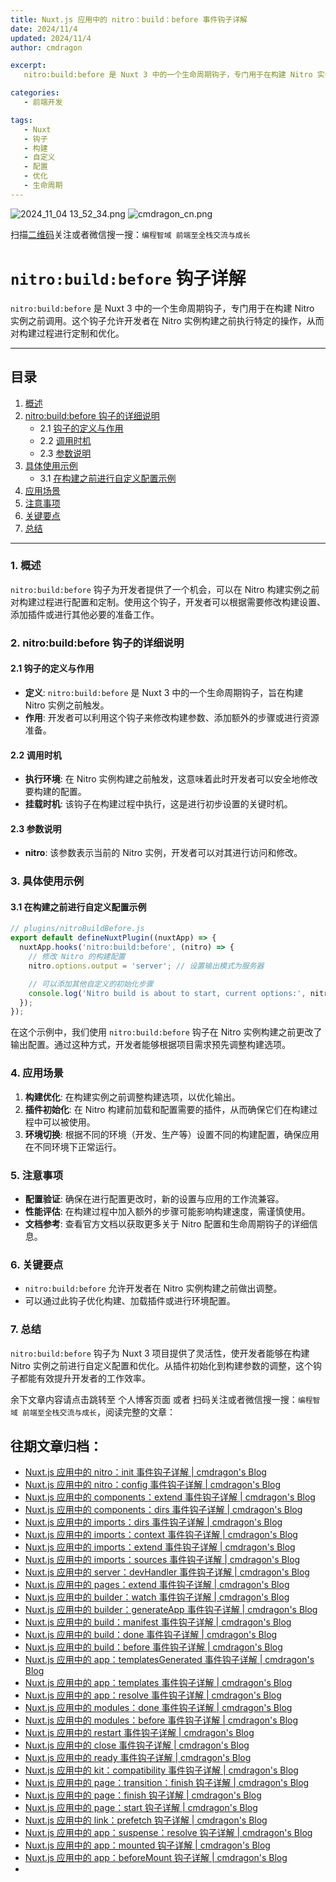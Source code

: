 ```yaml
---
title: Nuxt.js 应用中的 nitro：build：before 事件钩子详解
date: 2024/11/4
updated: 2024/11/4
author: cmdragon

excerpt:
   nitro:build:before 是 Nuxt 3 中的一个生命周期钩子，专门用于在构建 Nitro 实例之前调用。这个钩子允许开发者在 Nitro 实例构建之前执行特定的操作，从而对构建过程进行定制和优化。

categories:
   - 前端开发

tags:
   - Nuxt
   - 钩子
   - 构建
   - 自定义
   - 配置
   - 优化
   - 生命周期
---
```


<img src="https://static.amd794.com/blog/images/2024_11_04 13_52_34.png@blog" title="2024_11_04 13_52_34.png" alt="2024_11_04 13_52_34.png"/>

<img src="https://static.amd794.com/blog/images/cmdragon_cn.png" title="cmdragon_cn.png" alt="cmdragon_cn.png"/>


扫描[二维码](https://static.amd794.com/blog/images/cmdragon_cn.png)关注或者微信搜一搜：`编程智域 前端至全栈交流与成长`

# `nitro:build:before` 钩子详解

`nitro:build:before` 是 Nuxt 3 中的一个生命周期钩子，专门用于在构建 Nitro 实例之前调用。这个钩子允许开发者在 Nitro 实例构建之前执行特定的操作，从而对构建过程进行定制和优化。

---

## 目录

1. [概述](#1-概述)
2. [nitro:build:before 钩子的详细说明](#2-nitrobuildbefore-钩子的详细说明)
   - 2.1 [钩子的定义与作用](#21-钩子的定义与作用)
   - 2.2 [调用时机](#22-调用时机)
   - 2.3 [参数说明](#23-参数说明)
3. [具体使用示例](#3-具体使用示例)
   - 3.1 [在构建之前进行自定义配置示例](#31-在构建之前进行自定义配置示例)
4. [应用场景](#4-应用场景)
5. [注意事项](#5-注意事项)
6. [关键要点](#6-关键要点)
7. [总结](#7-总结)

---

### 1. 概述

`nitro:build:before` 钩子为开发者提供了一个机会，可以在 Nitro 构建实例之前对构建过程进行配置和定制。使用这个钩子，开发者可以根据需要修改构建设置、添加插件或进行其他必要的准备工作。

### 2. nitro:build:before 钩子的详细说明

#### 2.1 钩子的定义与作用

- **定义**: `nitro:build:before` 是 Nuxt 3 中的一个生命周期钩子，旨在构建 Nitro 实例之前触发。
- **作用**: 开发者可以利用这个钩子来修改构建参数、添加额外的步骤或进行资源准备。

#### 2.2 调用时机

- **执行环境**: 在 Nitro 实例构建之前触发，这意味着此时开发者可以安全地修改要构建的配置。
- **挂载时机**: 该钩子在构建过程中执行，这是进行初步设置的关键时机。

#### 2.3 参数说明

- **nitro**: 该参数表示当前的 Nitro 实例，开发者可以对其进行访问和修改。

### 3. 具体使用示例

#### 3.1 在构建之前进行自定义配置示例

```javascript
// plugins/nitroBuildBefore.js
export default defineNuxtPlugin((nuxtApp) => {
  nuxtApp.hooks('nitro:build:before', (nitro) => {
    // 修改 Nitro 的构建配置
    nitro.options.output = 'server'; // 设置输出模式为服务器

    // 可以添加其他自定义的初始化步骤
    console.log('Nitro build is about to start, current options:', nitro.options);
  });
});
```

在这个示例中，我们使用 `nitro:build:before` 钩子在 Nitro 实例构建之前更改了输出配置。通过这种方式，开发者能够根据项目需求预先调整构建选项。

### 4. 应用场景

1. **构建优化**: 在构建实例之前调整构建选项，以优化输出。
2. **插件初始化**: 在 Nitro 构建前加载和配置需要的插件，从而确保它们在构建过程中可以被使用。
3. **环境切换**: 根据不同的环境（开发、生产等）设置不同的构建配置，确保应用在不同环境下正常运行。

### 5. 注意事项

- **配置验证**: 确保在进行配置更改时，新的设置与应用的工作流兼容。
- **性能评估**: 在构建过程中加入额外的步骤可能影响构建速度，需谨慎使用。
- **文档参考**: 查看官方文档以获取更多关于 Nitro 配置和生命周期钩子的详细信息。

### 6. 关键要点

- `nitro:build:before` 允许开发者在 Nitro 实例构建之前做出调整。
- 可以通过此钩子优化构建、加载插件或进行环境配置。

### 7. 总结

`nitro:build:before` 钩子为 Nuxt 3 项目提供了灵活性，使开发者能够在构建 Nitro 实例之前进行自定义配置和优化。从插件初始化到构建参数的调整，这个钩子都能有效提升开发者的工作效率。

余下文章内容请点击跳转至 个人博客页面 或者 扫码关注或者微信搜一搜：`编程智域 前端至全栈交流与成长`，阅读完整的文章：

## 往期文章归档：

- [Nuxt.js 应用中的 nitro：init 事件钩子详解 | cmdragon's Blog](https://blog.cmdragon.cn/posts/8122bb43e5c6/)
- [Nuxt.js 应用中的 nitro：config 事件钩子详解 | cmdragon's Blog](https://blog.cmdragon.cn/posts/61ef115005d4/)
- [Nuxt.js 应用中的 components：extend 事件钩子详解 | cmdragon's Blog](https://blog.cmdragon.cn/posts/f1df4f41c9a9/)
- [Nuxt.js 应用中的 components：dirs 事件钩子详解 | cmdragon's Blog](https://blog.cmdragon.cn/posts/0f896139298c/)
- [Nuxt.js 应用中的 imports：dirs 事件钩子详解 | cmdragon's Blog](https://blog.cmdragon.cn/posts/ddb970c3c508/)
- [Nuxt.js 应用中的 imports：context 事件钩子详解 | cmdragon's Blog](https://blog.cmdragon.cn/posts/95d21c3b16f6/)
- [Nuxt.js 应用中的 imports：extend 事件钩子详解 | cmdragon's Blog](https://blog.cmdragon.cn/posts/002d9daf4c46/)
- [Nuxt.js 应用中的 imports：sources 事件钩子详解 | cmdragon's Blog](https://blog.cmdragon.cn/posts/f4858dcadca1/)
- [Nuxt.js 应用中的 server：devHandler 事件钩子详解 | cmdragon's Blog](https://blog.cmdragon.cn/posts/801ed4ce0612/)
- [Nuxt.js 应用中的 pages：extend 事件钩子详解 | cmdragon's Blog](https://blog.cmdragon.cn/posts/83af28e7c789/)
- [Nuxt.js 应用中的 builder：watch 事件钩子详解 | cmdragon's Blog](https://blog.cmdragon.cn/posts/fa5b7db36d2d/)
- [Nuxt.js 应用中的 builder：generateApp 事件钩子详解 | cmdragon's Blog](https://blog.cmdragon.cn/posts/adc96aee3b3c/)
- [Nuxt.js 应用中的 build：manifest 事件钩子详解 | cmdragon's Blog](https://blog.cmdragon.cn/posts/523de9001247/)
- [Nuxt.js 应用中的 build：done 事件钩子详解 | cmdragon's Blog](https://blog.cmdragon.cn/posts/41dece9c782c/)
- [Nuxt.js 应用中的 build：before 事件钩子详解 | cmdragon's Blog](https://blog.cmdragon.cn/posts/eb2bd3bbfab8/)
- [Nuxt.js 应用中的 app：templatesGenerated 事件钩子详解 | cmdragon's Blog](https://blog.cmdragon.cn/posts/b76b5d553a8b/)
- [Nuxt.js 应用中的 app：templates 事件钩子详解 | cmdragon's Blog](https://blog.cmdragon.cn/posts/ace6c53275c4/)
- [Nuxt.js 应用中的 app：resolve 事件钩子详解 | cmdragon's Blog](https://blog.cmdragon.cn/posts/9ea12f07cc2a/)
- [Nuxt.js 应用中的 modules：done 事件钩子详解 | cmdragon's Blog](https://blog.cmdragon.cn/posts/397fbad66fab/)
- [Nuxt.js 应用中的 modules：before 事件钩子详解 | cmdragon's Blog](https://blog.cmdragon.cn/posts/5b5669bca701/)
- [Nuxt.js 应用中的 restart 事件钩子详解 | cmdragon's Blog](https://blog.cmdragon.cn/posts/25888bf37a0f/)
- [Nuxt.js 应用中的 close 事件钩子详解 | cmdragon's Blog](https://blog.cmdragon.cn/posts/ec1665a791a5/)
- [Nuxt.js 应用中的 ready 事件钩子详解 | cmdragon's Blog](https://blog.cmdragon.cn/posts/37d771762c8f/)
- [Nuxt.js 应用中的 kit：compatibility 事件钩子详解 | cmdragon's Blog](https://blog.cmdragon.cn/posts/52224e8e71ec/)
- [Nuxt.js 应用中的 page：transition：finish 钩子详解 | cmdragon's Blog](https://blog.cmdragon.cn/posts/80acaed2b809/)
- [Nuxt.js 应用中的 page：finish 钩子详解 | cmdragon's Blog](https://blog.cmdragon.cn/posts/2e422732f13a/)
- [Nuxt.js 应用中的 page：start 钩子详解 | cmdragon's Blog](https://blog.cmdragon.cn/posts/9876204f1a7b/)
- [Nuxt.js 应用中的 link：prefetch 钩子详解 | cmdragon's Blog](https://blog.cmdragon.cn/posts/3821d8f8b93e/)
- [Nuxt.js 应用中的 app：suspense：resolve 钩子详解 | cmdragon's Blog](https://blog.cmdragon.cn/posts/aca9f9d7692b/)
- [Nuxt.js 应用中的 app：mounted 钩子详解 | cmdragon's Blog](https://blog.cmdragon.cn/posts/a07f12bddf8c/)
- [Nuxt.js 应用中的 app：beforeMount 钩子详解 | cmdragon's Blog](https://blog.cmdragon.cn/posts/bbdca1e3d9a5/)
-

